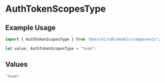# AuthTokenScopesType

## Example Usage

```typescript
import { AuthTokenScopesType } from "@vercel/sdk/models/components";

let value: AuthTokenScopesType = "team";
```

## Values

```typescript
"team"
```